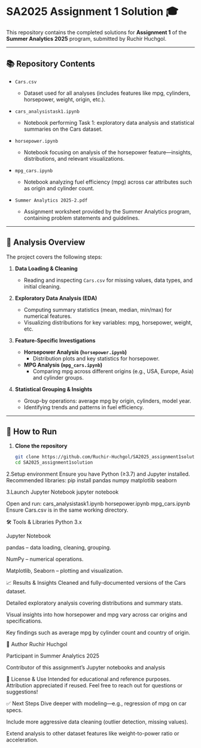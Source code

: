 # SA2025 Assignment 1 Solution 🎓

This repository contains the completed solutions for **Assignment 1** of the **Summer Analytics 2025** program, submitted by Ruchir Huchgol.

---

## 📚 Repository Contents

- `Cars.csv`  
  - Dataset used for all analyses (includes features like mpg, cylinders, horsepower, weight, origin, etc.).
  
- `cars_analysistask1.ipynb`  
  - Notebook performing Task 1: exploratory data analysis and statistical summaries on the Cars dataset.

- `horsepower.ipynb`  
  - Notebook focusing on analysis of the horsepower feature—insights, distributions, and relevant visualizations.

- `mpg_cars.ipynb`  
  - Notebook analyzing fuel efficiency (mpg) across car attributes such as origin and cylinder count.

- `Summer Analytics 2025-2.pdf`  
  - Assignment worksheet provided by the Summer Analytics program, containing problem statements and guidelines.

---

## 🧠 Analysis Overview

The project covers the following steps:

1. **Data Loading & Cleaning**  
   - Reading and inspecting `Cars.csv` for missing values, data types, and initial cleaning.

2. **Exploratory Data Analysis (EDA)**  
   - Computing summary statistics (mean, median, min/max) for numerical features.
   - Visualizing distributions for key variables: mpg, horsepower, weight, etc.

3. **Feature-Specific Investigations**  
   - **Horsepower Analysis (`horsepower.ipynb`)**  
     - Distribution plots and key statistics for horsepower.
   - **MPG Analysis (`mpg_cars.ipynb`)**  
     - Comparing mpg across different origins (e.g., USA, Europe, Asia) and cylinder groups.

4. **Statistical Grouping & Insights**  
   - Group-by operations: average mpg by origin, cylinders, model year.
   - Identifying trends and patterns in fuel efficiency.

---

## 🚀 How to Run

1. **Clone the repository**
   ```bash
   git clone https://github.com/Ruchir-Huchgol/SA2025_assignment1solution.git
   cd SA2025_assignment1solution

2.Setup environment
Ensure you have Python (≥3.7) and Jupyter installed.
Recommended libraries:
pip install pandas numpy matplotlib seaborn

3.Launch Jupyter Notebook
jupyter notebook

Open and run:
cars_analysistask1.ipynb
horsepower.ipynb
mpg_cars.ipynb
Ensure Cars.csv is in the same working directory.

🛠️ Tools & Libraries
Python 3.x

Jupyter Notebook

pandas – data loading, cleaning, grouping.

NumPy – numerical operations.

Matplotlib, Seaborn – plotting and visualization.

📈 Results & Insights
Cleaned and fully-documented versions of the Cars dataset.

Detailed exploratory analysis covering distributions and summary stats.

Visual insights into how horsepower and mpg vary across car origins and specifications.

Key findings such as average mpg by cylinder count and country of origin.

👤 Author
Ruchir Huchgol

Participant in Summer Analytics 2025

Contributor of this assignment’s Jupyter notebooks and analysis

📄 License & Use
Intended for educational and reference purposes. Attribution appreciated if reused.
Feel free to reach out for questions or suggestions!

✅ Next Steps
Dive deeper with modeling—e.g., regression of mpg on car specs.

Include more aggressive data cleaning (outlier detection, missing values).

Extend analysis to other dataset features like weight-to-power ratio or acceleration.
